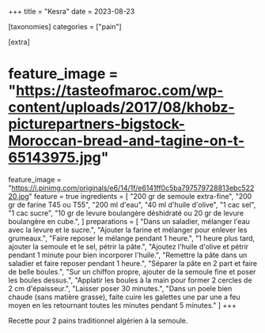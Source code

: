 +++
title = "Kesra"
date = 2023-08-23

[taxonomies]
categories = ["pain"]

[extra]
# feature_image = "https://tasteofmaroc.com/wp-content/uploads/2017/08/khobz-picturepartners-bigstock-Moroccan-bread-and-tagine-on-t-65143975.jpg"
feature_image = "https://i.pinimg.com/originals/e6/14/1f/e6141ff0c5ba797579728813ebc52220.jpg"
feature = true
ingredients = [
  "200 gr de semoule extra-fine",
  "200 gr de farine T45 ou T55",
  "200 ml d'eau",
  "40 ml d'huile d'olive",
  "1 cac sel",
  "1 cac sucre",
  "10 gr de levure boulangère déshidraté ou 20 gr de levure boulangère en cube.",
]
preparations = [
  "Dans un saladier, mélanger l'eau avec la levure et le sucre.",
  "Ajouter la farine et mélanger pour enlever les grumeaux.",
  "Faire reposer le mélange pendant 1 heure.",
  "1 heure plus tard, ajouter la semoule et le sel, pétrir la pâte.",
  "Ajoutez l'huile d'olive et pétrir pendant 1 minute pour bien incorporer l'huile.",
  "Remettre la pâte dans un saladier et faire reposer pendant 1 heure.",
  "Séparer la pâte en 2 part et faire de belle boules.",
  "Sur un chiffon propre, ajouter de la semoule fine et poser les boules dessus.",
  "Applatir les boules à la main pour former 2 cercles de 2 cm d'épaisseur.",
  "Laisser poser 30 minutes.",
  "Dans un poele bien chaude (sans matière grasse), faite cuire les galettes une par une a feu moyen en les retournant toutes les minutes pendant 5 minutes."
]
+++

Recette pour 2 pains traditionnel algérien à la semoule.
